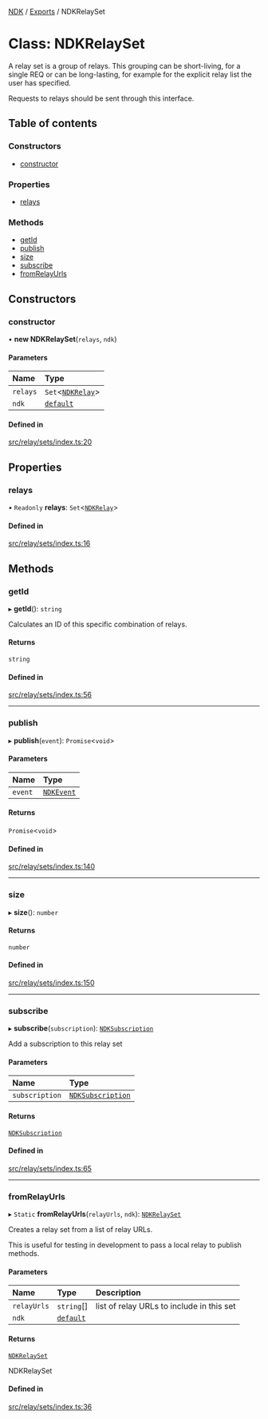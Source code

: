 [NDK](../README.md) / [Exports](../modules.md) / NDKRelaySet

# Class: NDKRelaySet

A relay set is a group of relays. This grouping can be short-living, for a single
REQ or can be long-lasting, for example for the explicit relay list the user
has specified.

Requests to relays should be sent through this interface.

## Table of contents

### Constructors

- [constructor](NDKRelaySet.md#constructor)

### Properties

- [relays](NDKRelaySet.md#relays)

### Methods

- [getId](NDKRelaySet.md#getid)
- [publish](NDKRelaySet.md#publish)
- [size](NDKRelaySet.md#size)
- [subscribe](NDKRelaySet.md#subscribe)
- [fromRelayUrls](NDKRelaySet.md#fromrelayurls)

## Constructors

### constructor

• **new NDKRelaySet**(`relays`, `ndk`)

#### Parameters

| Name | Type |
| :------ | :------ |
| `relays` | `Set`<[`NDKRelay`](NDKRelay.md)\> |
| `ndk` | [`default`](default.md) |

#### Defined in

[src/relay/sets/index.ts:20](https://github.com/nostr-dev-kit/ndk/blob/0aa26c2/src/relay/sets/index.ts#L20)

## Properties

### relays

• `Readonly` **relays**: `Set`<[`NDKRelay`](NDKRelay.md)\>

#### Defined in

[src/relay/sets/index.ts:16](https://github.com/nostr-dev-kit/ndk/blob/0aa26c2/src/relay/sets/index.ts#L16)

## Methods

### getId

▸ **getId**(): `string`

Calculates an ID of this specific combination of relays.

#### Returns

`string`

#### Defined in

[src/relay/sets/index.ts:56](https://github.com/nostr-dev-kit/ndk/blob/0aa26c2/src/relay/sets/index.ts#L56)

___

### publish

▸ **publish**(`event`): `Promise`<`void`\>

#### Parameters

| Name | Type |
| :------ | :------ |
| `event` | [`NDKEvent`](NDKEvent.md) |

#### Returns

`Promise`<`void`\>

#### Defined in

[src/relay/sets/index.ts:140](https://github.com/nostr-dev-kit/ndk/blob/0aa26c2/src/relay/sets/index.ts#L140)

___

### size

▸ **size**(): `number`

#### Returns

`number`

#### Defined in

[src/relay/sets/index.ts:150](https://github.com/nostr-dev-kit/ndk/blob/0aa26c2/src/relay/sets/index.ts#L150)

___

### subscribe

▸ **subscribe**(`subscription`): [`NDKSubscription`](NDKSubscription.md)

Add a subscription to this relay set

#### Parameters

| Name | Type |
| :------ | :------ |
| `subscription` | [`NDKSubscription`](NDKSubscription.md) |

#### Returns

[`NDKSubscription`](NDKSubscription.md)

#### Defined in

[src/relay/sets/index.ts:65](https://github.com/nostr-dev-kit/ndk/blob/0aa26c2/src/relay/sets/index.ts#L65)

___

### fromRelayUrls

▸ `Static` **fromRelayUrls**(`relayUrls`, `ndk`): [`NDKRelaySet`](NDKRelaySet.md)

Creates a relay set from a list of relay URLs.

This is useful for testing in development to pass a local relay
to publish methods.

#### Parameters

| Name | Type | Description |
| :------ | :------ | :------ |
| `relayUrls` | `string`[] | list of relay URLs to include in this set |
| `ndk` | [`default`](default.md) |  |

#### Returns

[`NDKRelaySet`](NDKRelaySet.md)

NDKRelaySet

#### Defined in

[src/relay/sets/index.ts:36](https://github.com/nostr-dev-kit/ndk/blob/0aa26c2/src/relay/sets/index.ts#L36)
